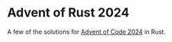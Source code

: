 # Advent of Rust 2024

A few of the solutions for [Advent of Code 2024](https://adventofcode.com/2024) in Rust.